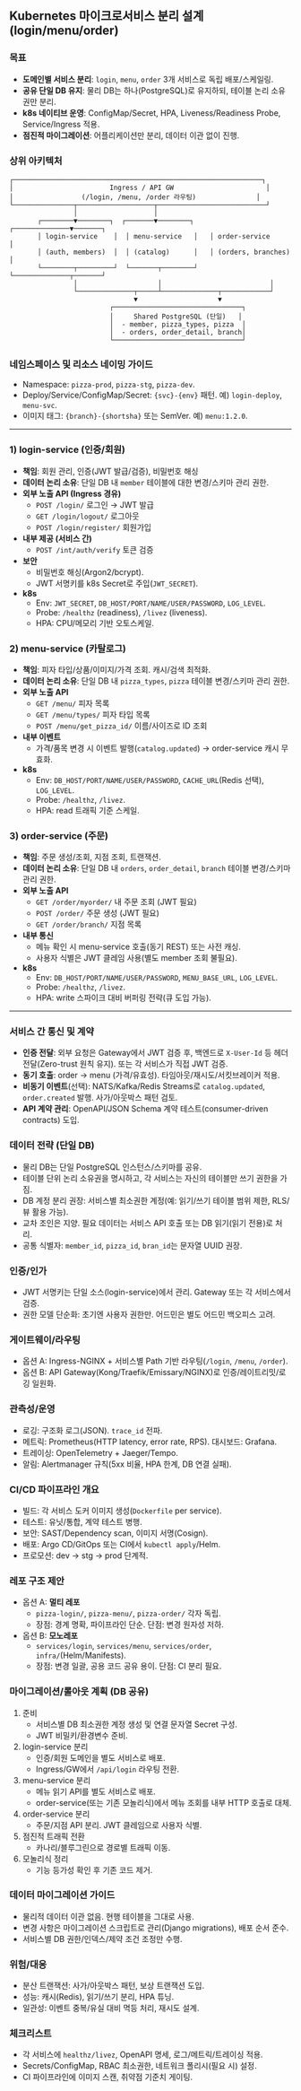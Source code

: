 ## Kubernetes 마이크로서비스 분리 설계 (login/menu/order)

### 목표
- **도메인별 서비스 분리**: `login`, `menu`, `order` 3개 서비스로 독립 배포/스케일링.
- **공유 단일 DB 유지**: 물리 DB는 하나(PostgreSQL)로 유지하되, 테이블 논리 소유권만 분리.
- **k8s 네이티브 운영**: ConfigMap/Secret, HPA, Liveness/Readiness Probe, Service/Ingress 적용.
- **점진적 마이그레이션**: 어플리케이션만 분리, 데이터 이관 없이 진행.

### 상위 아키텍처

```
┌──────────────────────────────────────────────────────────────┐
│                        Ingress / API GW                       │
│                 (/login, /menu, /order 라우팅)               │
└───────────────┬───────────────────┬───────────────────────────┘
                │                   │
       ┌────────▼────────┐  ┌───────▼────────┐   ┌──────────────▼───────┐
       │ login-service    │  │ menu-service   │   │ order-service         │
       │ (auth, members)  │  │ (catalog)      │   │ (orders, branches)    │
       └────────┬─────────┘  └───────┬────────┘   └──────────────┬───────┘
                │                    │                           │
                └──────────────┬─────┴──────────────┬────────────┘
                               ▼                    ▼
                         ┌────────────────────────────────┐
                         │     Shared PostgreSQL (단일)   │
                         │  - member, pizza_types, pizza  │
                         │  - orders, order_detail, branch│
                         └────────────────────────────────┘
```

### 네임스페이스 및 리소스 네이밍 가이드
- Namespace: `pizza-prod`, `pizza-stg`, `pizza-dev`.
- Deploy/Service/ConfigMap/Secret: `{svc}-{env}` 패턴. 예) `login-deploy`, `menu-svc`.
- 이미지 태그: `{branch}-{shortsha}` 또는 SemVer. 예) `menu:1.2.0`.

---



### 1) login-service (인증/회원)
- **책임**: 회원 관리, 인증(JWT 발급/검증), 비밀번호 해싱
- **데이터 논리 소유**: 단일 DB 내 `member` 테이블에 대한 변경/스키마 관리 권한.
- **외부 노출 API (Ingress 경유)**
  - `POST /login/` 로그인 → JWT 발급
  - `GET /login/logout/` 로그아웃
  - `POST /login/register/` 회원가입
- **내부 제공 (서비스 간)**
  - `POST /int/auth/verify` 토큰 검증 
- **보안**
  - 비밀번호 해싱(Argon2/bcrypt).
  - JWT 서명키를 k8s Secret로 주입(`JWT_SECRET`).
- **k8s**
  - Env: `JWT_SECRET`, `DB_HOST/PORT/NAME/USER/PASSWORD`, `LOG_LEVEL`.
  - Probe: `/healthz` (readiness), `/livez` (liveness).
  - HPA: CPU/메모리 기반 오토스케일.

### 2) menu-service (카탈로그)
- **책임**: 피자 타입/상품/이미지/가격 조회. 캐시/검색 최적화.
- **데이터 논리 소유**: 단일 DB 내 `pizza_types`, `pizza` 테이블 변경/스키마 관리 권한.
- **외부 노출 API**
  - `GET /menu/` 피자 목록
  - `GET /menu/types/` 피자 타입 목록
  - `POST /menu/get_pizza_id/` 이름/사이즈로 ID 조회
- **내부 이벤트**
  - 가격/품목 변경 시 이벤트 발행(`catalog.updated`) → order-service 캐시 무효화.
- **k8s**
  - Env: `DB_HOST/PORT/NAME/USER/PASSWORD`, `CACHE_URL`(Redis 선택), `LOG_LEVEL`.
  - Probe: `/healthz`, `/livez`.
  - HPA: read 트래픽 기준 스케일.

### 3) order-service (주문)
- **책임**: 주문 생성/조회, 지점 조회, 트랜잭션.
- **데이터 논리 소유**: 단일 DB 내 `orders`, `order_detail`, `branch` 테이블 변경/스키마 관리 권한.
- **외부 노출 API**
  - `GET /order/myorder/` 내 주문 조회 (JWT 필요)
  - `POST /order/` 주문 생성 (JWT 필요)
  - `GET /order/branch/` 지점 목록
- **내부 통신**
  - 메뉴 확인 시 menu-service 호출(동기 REST) 또는 사전 캐싱.
  - 사용자 식별은 JWT 클레임 사용(별도 member 조회 불필요).
- **k8s**
  - Env: `DB_HOST/PORT/NAME/USER/PASSWORD`, `MENU_BASE_URL`, `LOG_LEVEL`.
  - Probe: `/healthz`, `/livez`.
  - HPA: write 스파이크 대비 버퍼링 전략(큐 도입 가능).

---

### 서비스 간 통신 및 계약
- **인증 전달**: 외부 요청은 Gateway에서 JWT 검증 후, 백엔드로 `X-User-Id` 등 헤더 전달(Zero-trust 원칙 유지). 또는 각 서비스가 직접 JWT 검증.
- **동기 호출**: order → menu (가격/유효성). 타임아웃/재시도/서킷브레이커 적용.
- **비동기 이벤트**(선택): NATS/Kafka/Redis Streams로 `catalog.updated`, `order.created` 발행. 사가/아웃박스 패턴 검토.
- **API 계약 관리**: OpenAPI/JSON Schema 계약 테스트(consumer-driven contracts) 도입.

### 데이터 전략 (단일 DB)
- 물리 DB는 단일 PostgreSQL 인스턴스/스키마를 공유.
- 테이블 단위 논리 소유권을 명시하고, 각 서비스는 자신의 테이블만 쓰기 권한을 가짐.
- DB 계정 분리 권장: 서비스별 최소권한 계정(예: 읽기/쓰기 테이블 범위 제한, RLS/뷰 활용 가능).
- 교차 조인은 지양. 필요 데이터는 서비스 API 호출 또는 DB 읽기(읽기 전용)로 처리.
- 공통 식별자: `member_id`, `pizza_id`, `bran_id`는 문자열 UUID 권장.

### 인증/인가
- JWT 서명키는 단일 소스(login-service)에서 관리. Gateway 또는 각 서비스에서 검증.
- 권한 모델 단순화: 초기엔 사용자 권한만. 어드민은 별도 어드민 백오피스 고려.

### 게이트웨이/라우팅
- 옵션 A: Ingress-NGINX + 서비스별 Path 기반 라우팅(`/login`, `/menu`, `/order`).
- 옵션 B: API Gateway(Kong/Traefik/Emissary/NGINX)로 인증/레이트리밋/로깅 일원화.

### 관측성/운영
- 로깅: 구조화 로그(JSON). `trace_id` 전파.
- 메트릭: Prometheus(HTTP latency, error rate, RPS). 대시보드: Grafana.
- 트레이싱: OpenTelemetry + Jaeger/Tempo.
- 알림: Alertmanager 규칙(5xx 비율, HPA 한계, DB 연결 실패).

### CI/CD 파이프라인 개요
- 빌드: 각 서비스 도커 이미지 생성(`Dockerfile` per service).
- 테스트: 유닛/통합, 계약 테스트 병행.
- 보안: SAST/Dependency scan, 이미지 서명(Cosign).
- 배포: Argo CD/GitOps 또는 CI에서 `kubectl apply`/Helm.
- 프로모션: dev → stg → prod 단계적.

### 레포 구조 제안
- 옵션 A: **멀티 레포**
  - `pizza-login/`, `pizza-menu/`, `pizza-order/` 각자 독립.
  - 장점: 경계 명확, 파이프라인 단순. 단점: 변경 원자성 저하.
- 옵션 B: **모노레포**
  - `services/login`, `services/menu`, `services/order`, `infra/`(Helm/Manifests).
  - 장점: 변경 일괄, 공용 코드 공유 용이. 단점: CI 분리 필요.

### 마이그레이션/롤아웃 계획 (DB 공유)
1. 준비
   - 서비스별 DB 최소권한 계정 생성 및 연결 문자열 Secret 구성.
   - JWT 비밀키/환경변수 준비.
2. login-service 분리
   - 인증/회원 도메인을 별도 서비스로 배포.
   - Ingress/GW에서 `/api/login` 라우팅 전환.
3. menu-service 분리
   - 메뉴 읽기 API를 별도 서비스로 배포.
   - order-service(또는 기존 모놀리식)에서 메뉴 조회를 내부 HTTP 호출로 대체.
4. order-service 분리
   - 주문/지점 API 분리. JWT 클레임으로 사용자 식별.
5. 점진적 트래픽 전환
   - 카나리/블루그린으로 경로별 트래픽 이동.
6. 모놀리식 정리
   - 기능 등가성 확인 후 기존 코드 제거.

### 데이터 마이그레이션 가이드
- 물리적 데이터 이관 없음. 현행 테이블을 그대로 사용.
- 변경 사항은 마이그레이션 스크립트로 관리(Django migrations), 배포 순서 준수.
- 서비스별 DB 권한/인덱스/제약 조건 조정만 수행.

### 위험/대응
- 분산 트랜잭션: 사가/아웃박스 패턴, 보상 트랜잭션 도입.
- 성능: 캐시(Redis), 읽기/쓰기 분리, HPA 튜닝.
- 일관성: 이벤트 중복/유실 대비 멱등 처리, 재시도 설계.

### 체크리스트
- 각 서비스에 `healthz/livez`, OpenAPI 명세, 로그/메트릭/트레이싱 적용.
- Secrets/ConfigMap, RBAC 최소권한, 네트워크 폴리시(필요 시) 설정.
- CI 파이프라인에 이미지 스캔, 취약점 기준치 게이팅.
